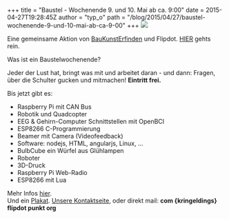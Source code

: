 +++
title = "Baustel - Wochenende 9. und 10. Mai ab ca. 9:00"
date = 2015-04-27T19:28:45Z
author = "typ_o"
path = "/blog/2015/04/27/baustel-wochenende-9-und-10-mai-ab-ca-9-00"
+++
[![](/media/baustelwochenendepreview.serendipityThumb.jpg)](/media/baustelwochenendepreview.jpg)

Eine gemeinsame Aktion von
[BauKunstErfinden](https://www.baukunsterfinden.org/de/) und Flipdot.
[HIER](https://www.google.de/maps/place/51%C2%B019'18.3%22N+9%C2%B030'11.8%22E/@51.3217671,9.5033555,16z)
gehts rein.

Was ist ein Baustelwochenende?

Jeder der Lust hat, bringt was mit und arbeitet daran - und dann:
Fragen, über die Schulter gucken und mitmachen\! **Eintritt frei.**

Bis jetzt gibt es:

- Raspberry Pi mit CAN Bus
- Robotik und Quadcopter
- EEG & Gehirn-Computer Schnittstellen mit OpenBCI
- ESP8266 C-Programmierung
- Beamer mit Camera (Videofeedback)
- Software: nodejs, HTML, angularjs, Linux, ...
- BulbCube ein Würfel aus Glühlampen
- Roboter
- 3D-Druck
- Raspberry Pi Web-Radio
- ESP8266 mit Lua

Mehr Infos [hier](https://flipdot.org/wiki/Baustelwochenende).  
Und ein
[Plakat](/media/Baustel_Plakat_kl.jpg).
[Unsere Kontaktseite](/kontakt/), oder direkt
mail: **com {kringeldings} flipdot punkt org**
